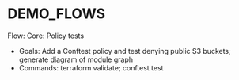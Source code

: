 # DEMO_FLOWS

Flow: Core: Policy tests
- Goals: Add a Conftest policy and test denying public S3 buckets; generate diagram of module graph
- Commands: terraform validate; conftest test
